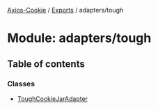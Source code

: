 [Axios-Cookie](../README.md) / [Exports](../modules.md) / adapters/tough

# Module: adapters/tough

## Table of contents

### Classes

- [ToughCookieJarAdapter](../classes/adapters_tough.ToughCookieJarAdapter.md)
